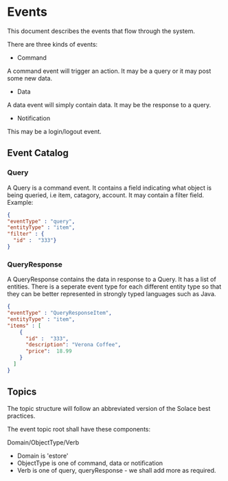 # Events

This document describes the events that flow through the system.

There are three kinds of events:

- Command

A command event will trigger an action. It may be a query or
 it may post some new data.
 
- Data

A data event will simply contain data. It may be the response to a query.

- Notification

This may be a login/logout event.

## Event Catalog

### Query

A Query is a command event. It contains a field indicating what object is being queried,
i.e item, catagory, account. It may contain a filter field. Example:

```json
{
"eventType" : "query",
"entityType" : "item",
"filter" : {
  "id" :  "333"}
}
```
### QueryResponse

A QueryResponse contains the data in response to a Query.
It has a list of entities.
There is a seperate event type for each different entity type so that
they can be better represented in strongly typed languages such as Java.

```json
{
"eventType" : "QueryResponseItem",
"entityType" : "item",
"items" : [
    { 
      "id" :  "333",
      "description": "Verona Coffee",
      "price":  18.99 
    }
  ]
}
```

## Topics

The topic structure will follow an abbreviated version of the Solace best practices.

The event topic root shall have these components:

Domain/ObjectType/Verb

- Domain is 'estore'
- ObjectType is one of command, data or notification
- Verb is one of query, queryResponse - we shall add more as required.


